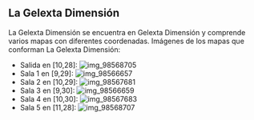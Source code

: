 ## La Gelexta Dimensión
La Gelexta Dimensión se encuentra en Gelexta Dimensión y comprende varios mapas con diferentes coordenadas.
Imágenes de los mapas que conforman La Gelexta Dimensión:
- Salida en [10,28]: ![img_98568705](https://media.discordapp.net/attachments/1115311447145193482/1115371788185108540/98568705.jpg)
- Sala 1 en [9,29]: ![img_98566657](https://media.discordapp.net/attachments/1115311447145193482/1115371749748523189/98566657.jpg)
- Sala 2 en [10,29]: ![img_98567681](https://media.discordapp.net/attachments/1115311447145193482/1115371758787240086/98567681.jpg)
- Sala 3 en [9,30]: ![img_98566659](https://media.discordapp.net/attachments/1115311447145193482/1115371752516751370/98566659.jpg)
- Sala 4 en [10,30]: ![img_98567683](https://media.discordapp.net/attachments/1115311447145193482/1115371760276213880/98567683.jpg)
- Sala 5 en [11,28]: ![img_98568707](https://media.discordapp.net/attachments/1115311447145193482/1115371790655570011/98568707.jpg)
